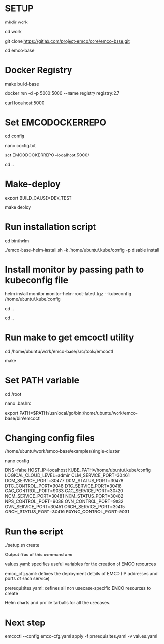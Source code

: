 # SETUP

mkdir work

cd work

git clone https://gitlab.com/project-emco/core/emco-base.git

cd emco-base

# Docker Registry

make build-base

docker run -d -p 5000:5000 --name registry registry:2.7

curl localhost:5000

# Set EMCODOCKERREPO 
cd config

nano config.txt 

set EMCODOCKERREPO=localhost:5000/

cd ..

# Make-deploy



export BUILD_CAUSE=DEV_TEST

make deploy


# Run installation script

cd bin/helm

./emco-base-helm-install.sh  -k /home/ubuntu/.kube/config -p disable  install

# Install monitor by passing path to kubeconfig file
helm install monitor monitor-helm-root-latest.tgz --kubeconfig /home/ubuntu/.kube/config

cd ..

cd ..

# Run make to get emcoctl utility

cd /home/ubuntu/work/emco-base/src/tools/emcoctl

make

# Set PATH variable

cd /root

nano .bashrc

export PATH=$PATH:/usr/local/go/bin:/home/ubuntu/work/emco-base/bin/emcoctl

# Changing config files

/home/ubuntu/work/emco-base/examples/single-cluster

nano config

DNS=false
HOST_IP=localhost
KUBE_PATH=/home/ubuntu/.kube/config
LOGICAL_CLOUD_LEVEL=admin
CLM_SERVICE_PORT=30461
DCM_SERVICE_PORT=30477
DCM_STATUS_PORT=30478
DTC_CONTROL_PORT=9048
DTC_SERVICE_PORT=30418
GAC_CONTROL_PORT=9033
GAC_SERVICE_PORT=30420
NCM_SERVICE_PORT=30481
NCM_STATUS_PORT=30482
NPS_CONTROL_PORT=9038
OVN_CONTROL_PORT=9032
OVN_SERVICE_PORT=30451
ORCH_SERVICE_PORT=30415
ORCH_STATUS_PORT=30416
RSYNC_CONTROL_PORT=9031


# Run the script 

./setup.sh create

Output files of this command are:

values.yaml: specifies useful variables for the creation of EMCO resources

emco_cfg.yaml: defines the deployment details of EMCO (IP addresses and ports of each service)

prerequisites.yaml: defines all non usecase-specific EMCO resources to create

Helm charts and profile tarballs for all the usecases.

# Next step
emcoctl --config emco-cfg.yaml apply -f prerequisites.yaml -v values.yaml



